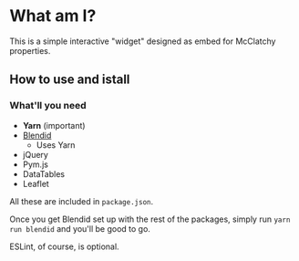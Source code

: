 # What am I?

This is a simple interactive "widget" designed as embed for McClatchy properties.

## How to use and istall

### What'll you need

* **Yarn** (important)
* [Blendid](https://github.com/vigetlabs/blendid)   
    * Uses Yarn
* jQuery
* Pym.js
* DataTables
* Leaflet

All these are included in `package.json`.

Once you get Blendid set up with the rest of the packages, simply run `yarn run blendid` and you'll be good to go.

ESLint, of course, is optional.